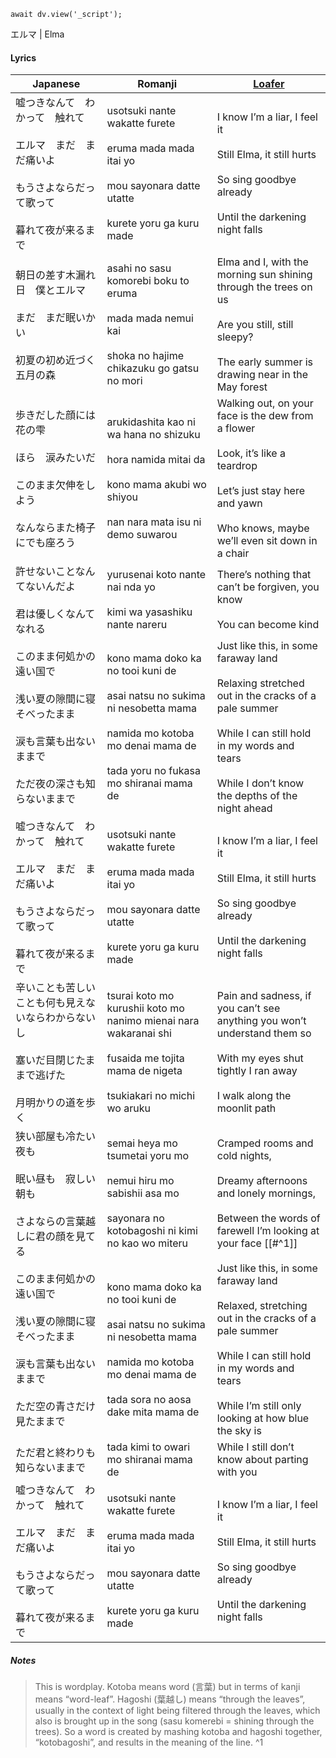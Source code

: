 ```dataviewjs
await dv.view('_script');
```
エルマ | Elma
#### Lyrics

| Japanese                                                                    | Romanji                                                                                                                                                                 | [Loafer](https://docs.google.com/document/d/1AYYdLls9-Q9GX0WNGIxoXgt_6Ne4jr6-bvVPd43UsGg/edit)                                                                                                                    |
| --------------------------------------------------------------------------- | ----------------------------------------------------------------------------------------------------------------------------------------------------------------------- | ----------------------------------------------------------------------------------------------------------------------------------------------------------------------------------------------------------------- |
| 嘘つきなんて　わかって　触れて<br><br>エルマ　まだ　まだ痛いよ<br><br>もうさよならだって歌って<br><br>暮れて夜が来るまで    | usotsuki nante wakatte furete<br><br>eruma mada mada itai yo<br><br>mou sayonara datte utatte<br><br>kurete yoru ga kuru made                                           | I know I’m a liar, I feel it<br><br>Still Elma, it still hurts<br><br>So sing goodbye already<br><br>Until the darkening night falls                                                                              |
| 朝日の差す木漏れ日　僕とエルマ<br><br>まだ　まだ眠いかい<br><br>初夏の初め近づく五月の森                        | asahi no sasu komorebi boku to eruma<br><br>mada mada nemui kai<br><br>shoka no hajime chikazuku go gatsu no mori                                                       | Elma and I, with the morning sun shining through the trees on us<br><br>Are you still, still sleepy?<br><br>The early summer is drawing near in the May forest                                                    |
| 歩きだした顔には花の雫<br><br>ほら　涙みたいだ<br><br>このまま欠伸をしよう<br><br>なんならまた椅子にでも座ろう         | arukidashita kao ni wa hana no shizuku<br><br>hora namida mitai da<br><br>kono mama akubi wo shiyou<br><br>nan nara mata isu ni demo suwarou                            | Walking out, on your face is the dew from a flower<br><br>Look, it’s like a teardrop<br><br>Let’s just stay here and yawn<br><br>Who knows, maybe we’ll even sit down in a chair                                  |
| 許せないことなんてないんだよ<br><br>君は優しくなんてなれる                                           | yurusenai koto nante nai nda yo<br><br>kimi wa yasashiku nante nareru                                                                                                   | There’s nothing that can’t be forgiven, you know<br><br>You can become kind                                                                                                                                       |
| このまま何処かの遠い国で<br><br>浅い夏の隙間に寝そべったまま<br><br>涙も言葉も出ないままで<br><br>ただ夜の深さも知らないままで | kono mama doko ka no tooi kuni de<br><br>asai natsu no sukima ni nesobetta mama<br><br>namida mo kotoba mo denai mama de<br><br>tada yoru no fukasa mo shiranai mama de | Just like this, in some faraway land<br><br>Relaxing stretched out in the cracks of a pale summer<br><br>While I can still hold in my words and tears<br><br>While I don’t know the depths of the night ahead     |
| 嘘つきなんて　わかって　触れて<br><br>エルマ　まだ　まだ痛いよ<br><br>もうさよならだって歌って<br><br>暮れて夜が来るまで    | usotsuki nante wakatte furete<br><br>eruma mada mada itai yo<br><br>mou sayonara datte utatte<br><br>kurete yoru ga kuru made                                           | I know I’m a liar, I feel it<br><br>Still Elma, it still hurts<br><br>So sing goodbye already<br><br>Until the darkening night falls                                                                              |
| 辛いことも苦しいことも何も見えないならわからないし<br><br>塞いだ目閉じたままで逃げた<br><br>月明かりの道を歩く             | tsurai koto mo kurushii koto mo nanimo mienai nara wakaranai shi<br><br>fusaida me tojita mama de nigeta<br><br>tsukiakari no michi wo aruku                            | Pain and sadness, if you can’t see anything you won’t understand them so<br><br>With my eyes shut tightly I ran away<br><br>I walk along the moonlit path                                                         |
| 狭い部屋も冷たい夜も<br><br>眠い昼も　寂しい朝も<br><br>さよならの言葉越しに君の顔を見てる                       | semai heya mo tsumetai yoru mo<br><br>nemui hiru mo sabishii asa mo<br><br>sayonara no kotobagoshi ni kimi no kao wo miteru                                             | Cramped rooms and cold nights,<br><br>Dreamy afternoons and lonely mornings,<br><br>Between the words of farewell I’m looking at your face [[#^1]]                                                                |
| このまま何処かの遠い国で<br><br>浅い夏の隙間に寝そべったまま<br><br>涙も言葉も出ないままで<br><br>ただ空の青さだけ見たままで  | kono mama doko ka no tooi kuni de<br><br>asai natsu no sukima ni nesobetta mama<br><br>namida mo kotoba mo denai mama de<br><br>tada sora no aosa dake mita mama de     | Just like this, in some faraway land<br><br>Relaxed, stretching out in the cracks of a pale summer<br><br>While I can still hold in my words and tears<br><br>While I’m still only looking at how blue the sky is |
| ただ君と終わりも知らないままで                                                             | tada kimi to owari mo shiranai mama de                                                                                                                                  | While I still don’t know about parting with you                                                                                                                                                                   |
| 嘘つきなんて　わかって　触れて<br><br>エルマ　まだ　まだ痛いよ<br><br>もうさよならだって歌って<br><br>暮れて夜が来るまで    | usotsuki nante wakatte furete<br><br>eruma mada mada itai yo<br><br>mou sayonara datte utatte<br><br>kurete yoru ga kuru made                                           | I know I’m a liar, I feel it<br><br>Still Elma, it still hurts<br><br>So sing goodbye already<br><br>Until the darkening night falls                                                                              |
##### Notes
>This is wordplay. Kotoba means word (言葉) but in terms of kanji means “word-leaf”. Hagoshi (葉越し) means “through the leaves”, usually in the context of light being filtered through the leaves, which also is brought up in the song (sasu komerebi = shining through the trees). So a word is created by mashing kotoba and hagoshi together, “kotobagoshi”, and results in the meaning of the line. ^1